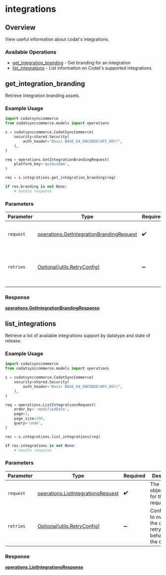 # integrations

## Overview

View useful information about codat's integrations.

### Available Operations

* [get_integration_branding](#get_integration_branding) - Get branding for an integration
* [list_integrations](#list_integrations) - List information on Codat's supported integrations

## get_integration_branding

Retrieve Integration branding assets.

### Example Usage

```python
import codatsynccommerce
from codatsynccommerce.models import operations

s = codatsynccommerce.CodatSyncCommerce(
    security=shared.Security(
        auth_header="Basic BASE_64_ENCODED(API_KEY)",
    ),
)

req = operations.GetIntegrationBrandingRequest(
    platform_key='quibusdam',
)

res = s.integrations.get_integration_branding(req)

if res.branding is not None:
    # handle response
```

### Parameters

| Parameter                                                                                            | Type                                                                                                 | Required                                                                                             | Description                                                                                          |
| ---------------------------------------------------------------------------------------------------- | ---------------------------------------------------------------------------------------------------- | ---------------------------------------------------------------------------------------------------- | ---------------------------------------------------------------------------------------------------- |
| `request`                                                                                            | [operations.GetIntegrationBrandingRequest](../../models/operations/getintegrationbrandingrequest.md) | :heavy_check_mark:                                                                                   | The request object to use for the request.                                                           |
| `retries`                                                                                            | [Optional[utils.RetryConfig]](../../models/utils/retryconfig.md)                                     | :heavy_minus_sign:                                                                                   | Configuration to override the default retry behavior of the client.                                  |


### Response

**[operations.GetIntegrationBrandingResponse](../../models/operations/getintegrationbrandingresponse.md)**


## list_integrations

Retrieve a list of available integrations support by datatype and state of release.

### Example Usage

```python
import codatsynccommerce
from codatsynccommerce.models import operations

s = codatsynccommerce.CodatSyncCommerce(
    security=shared.Security(
        auth_header="Basic BASE_64_ENCODED(API_KEY)",
    ),
)

req = operations.ListIntegrationsRequest(
    order_by='-modifiedDate',
    page=1,
    page_size=100,
    query='unde',
)

res = s.integrations.list_integrations(req)

if res.integrations is not None:
    # handle response
```

### Parameters

| Parameter                                                                                | Type                                                                                     | Required                                                                                 | Description                                                                              |
| ---------------------------------------------------------------------------------------- | ---------------------------------------------------------------------------------------- | ---------------------------------------------------------------------------------------- | ---------------------------------------------------------------------------------------- |
| `request`                                                                                | [operations.ListIntegrationsRequest](../../models/operations/listintegrationsrequest.md) | :heavy_check_mark:                                                                       | The request object to use for the request.                                               |
| `retries`                                                                                | [Optional[utils.RetryConfig]](../../models/utils/retryconfig.md)                         | :heavy_minus_sign:                                                                       | Configuration to override the default retry behavior of the client.                      |


### Response

**[operations.ListIntegrationsResponse](../../models/operations/listintegrationsresponse.md)**

